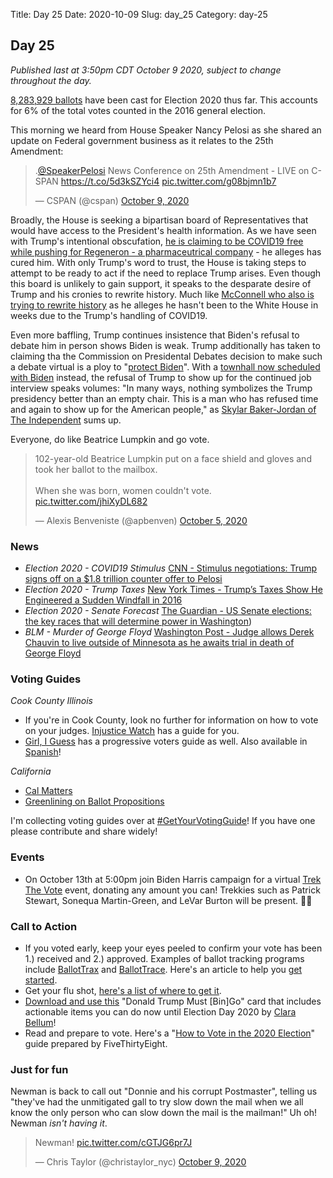 Title: Day 25
Date: 2020-10-09
Slug: day_25
Category: day-25

## Day 25  

_Published last at 3:50pm CDT October 9 2020, subject to change throughout the day._

[8,283,929 ballots](https://electproject.github.io/Early-Vote-2020G/index.html) have been cast for Election 2020 thus far. This accounts for 6% of the total votes counted in the 2016 general election.

This morning we heard from House Speaker Nancy Pelosi as she shared an update on Federal government business as it relates to the 25th Amendment:

<blockquote class="twitter-tweet"><p lang="en" dir="ltr">.<a href="https://twitter.com/SpeakerPelosi?ref_src=twsrc%5Etfw">@SpeakerPelosi</a> News Conference on 25th Amendment - LIVE on C-SPAN <a href="https://t.co/5d3kSZYci4">https://t.co/5d3kSZYci4</a> <a href="https://t.co/g08bjmn1b7">pic.twitter.com/g08bjmn1b7</a></p>&mdash; CSPAN (@cspan) <a href="https://twitter.com/cspan/status/1314571678668685313?ref_src=twsrc%5Etfw">October 9, 2020</a></blockquote> <script async src="https://platform.twitter.com/widgets.js" charset="utf-8"></script> 

Broadly, the House is seeking a bipartisan board of Representatives that would have access to the President's health information. As we have seen with Trump's intentional obscufation, [he is claiming to be COVID19 free while pushing for Regeneron - a pharmaceutrical company](https://www.nytimes.com/2020/10/07/health/trump-covid-regeneron.html) - he alleges has cured him. With only Trump's word to trust, the House is taking steps to attempt to be ready to act if the need to replace Trump arises. Even though this board is unlikely to gain support, it speaks to the desparate desire of Trump and his cronies to rewrite history.  Much like [McConnell who also is trying to rewrite history](https://www.cnn.com/2020/10/08/politics/mcconnell-white-house-coronavirus/index.html) as he alleges he hasn't been to the White House in weeks due to the Trump's handling of COVID19.

Even more baffling, Trump continues insistence that Biden's refusal to debate him in person shows Biden is weak. Trump additionally has taken to claiming tha the Commission on Presidental Debates decision to make such a debate virtual is a ploy to "[protect Biden](https://www.npr.org/2020/10/08/921538492/second-presidential-debate-to-be-virtual-commission-says)". With a [townhall now scheduled with Biden](https://6abc.com/biden-town-hall-abc-news-trump-pulls-out-of-debate-backs/6870120/) instead, the refusal of Trump to show up for the continued job interview speaks volumes: "In many ways, nothing symbolizes the Trump presidency better than an empty chair. This is a man who has refused time and again to show up for the American people," as [Skylar Baker-Jordan of The Independent](https://www.independent.co.uk/voices/trump-debate-biden-coronavirus-fox-and-friends-town-hall-b888185.html) sums up.	

Everyone, do like Beatrice Lumpkin and go vote.

<blockquote class="twitter-tweet"><p lang="en" dir="ltr">102-year-old Beatrice Lumpkin put on a face shield and gloves and took her ballot to the mailbox.<br><br>When she was born, women couldn&#39;t vote. <a href="https://t.co/jhiXyDL682">pic.twitter.com/jhiXyDL682</a></p>&mdash; Alexis Benveniste (@apbenven) <a href="https://twitter.com/apbenven/status/1313183966212562945?ref_src=twsrc%5Etfw">October 5, 2020</a></blockquote> <script async src="https://platform.twitter.com/widgets.js" charset="utf-8"></script>

### News

- *Election 2020 - COVID19 Stimulus* [CNN - Stimulus negotiations: Trump signs off on a $1.8 trillion counter offer to Pelosi](https://www.cnn.com/2020/10/09/politics/stimulus-negotiations-latest/index.html)
- *Election 2020 - Trump Taxes* [New York Times - Trump’s Taxes Show He Engineered a Sudden Windfall in 2016](https://www.nytimes.com/interactive/2020/10/09/us/donald-trump-taxes-las-vegas.html)
- *Election 2020 -  Senate Forecast* [The Guardian - US Senate elections: the key races that will determine power in Washington](https://www.theguardian.com/us-news/2020/oct/09/us-senate-elections-key-races))
- *BLM - Murder of George Floyd* [Washington Post - Judge allows Derek Chauvin to live outside of Minnesota as he awaits trial in death of George Floyd](https://www.washingtonpost.com/national/chauvin-bail-minneapolis-george-floyd/2020/10/09/e24408ae-0a53-11eb-9be6-cf25fb429f1a_story.html)


### Voting Guides

*Cook County Illinois*
- If you're in Cook County, look no further for information on how to vote on your judges. [Injustice Watch](https://www.injusticewatch.org/interactives/judicial-election-guide/2020-general/en/) has a guide for you.
- [Girl, I Guess](https://docs.google.com/document/d/1CFgtVl2S6SPs8KmV4YvrF1zrSL0o9u3gJKZ2Gu6cZG8/edit) has a progressive voters guide as well. Also available in [Spanish](https://docs.google.com/document/d/1n16jV218Z1JkvzwYPVmkBkx6lWkpXcuAAQML2MqSn5Y/edit)! 

*California*
- [Cal Matters](https://calmatters.org/election-2020-guide/)
- [Greenlining on Ballot Propositions](https://greenlining.org/publications/reports/2020/ballot-propositions-2020/)

I'm collecting voting guides over at [#GetYourVotingGuide](https://getyourvoting.guide)! If you have one please contribute and share widely!

### Events

- On October 13th at 5:00pm join Biden Harris campaign for a virtual [Trek The Vote](https://secure.joebiden.com/a/10-13-grassroots?attr=100631126) event, donating any amount you can! Trekkies such as Patrick Stewart,  Sonequa Martin-Green, and LeVar Burton will be present. 🖖🖖

### Call to Action

- If you voted early, keep your eyes peeled to confirm your vote has been 1.) received and 2.) approved. Examples of ballot tracking programs include [BallotTrax](https://wheresmyballot.com/) and [BallotTrace](https://ballottrace.org/home). Here's an article to help you [get started](https://www.businessinsider.com/how-to-track-the-status-of-your-mail-in-ballot-2020-9). 
- Get your flu shot, [here's a list of where to get it](https://www.health.com/condition/cold-flu-sinus/free-flu-shots).
- [Download and use this](https://donaldtrumpmustbingo.com/) "Donald Trump Must [Bin]Go" card that includes actionable items you can do now until Election Day 2020 by [Clara Bellum](https://twitter.com/clarabellum)!
- Read and prepare to vote. Here's a "[How to Vote in the 2020 Election](https://projects.fivethirtyeight.com/how-to-vote-2020/)" guide prepared by FiveThirtyEight.

### Just for fun

Newman is back to call out "Donnie and his corrupt Postmaster", telling us "they've had the unmitigated gall to try slow down the mail when we all know the only person who can slow down the mail is the mailman!" Uh oh! Newman *isn't having it*.

<blockquote class="twitter-tweet"><p lang="en" dir="ltr">Newman! <a href="https://t.co/cGTJG6pr7J">pic.twitter.com/cGTJG6pr7J</a></p>&mdash; Chris Taylor (@christaylor_nyc) <a href="https://twitter.com/christaylor_nyc/status/1314514768112357376?ref_src=twsrc%5Etfw">October 9, 2020</a></blockquote> <script async src="https://platform.twitter.com/widgets.js" charset="utf-8"></script> 

